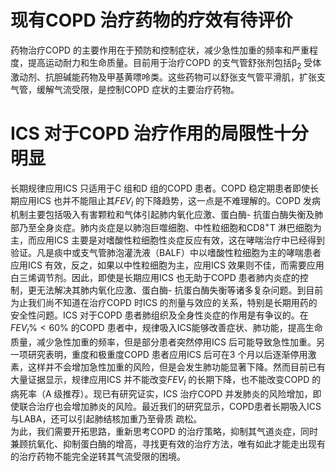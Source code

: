 # 现有COPD 治疗药物的疗效有待评价  
药物治疗COPD 的主要作用在于预防和控制症状，减少急性加重的频率和严重程度，提高运动耐力和生命质量。目前用于治疗COPD 的支气管舒张剂包括$\upbeta_{2}$ 受体激动剂、抗胆碱能药物及甲基黄嘌呤类。这些药物可以舒张支气管平滑肌，扩张支气管，缓解气流受限，是控制COPD 症状的主要治疗药物。  
#  ICS 对于COPD 治疗作用的局限性十分明显  
长期规律应用ICS 只适用于C 组和D 组的COPD 患者。COPD 稳定期患者即使长期应用ICS 也并不能阻止其$F E V_{l}$ 的下降趋势，这一点是不难理解的。COPD 发病机制主要包括吸入有害颗粒和气体引起肺内氧化应激、蛋白酶- 抗蛋白酶失衡及肺部乃至全身炎症。肺内炎症是以肺泡巨噬细胞、中性粒细胞和$\mathrm{CD8^{+}T}$ 淋巴细胞为主，而应用ICS 主要是对嗜酸性粒细胞性炎症反应有效，这在哮喘治疗中已经得到验证。凡是痰中或支气管肺泡灌洗液（BALF）中以嗜酸性粒细胞为主的哮喘患者应用ICS 有效，反之，如果以中性粒细胞为主，应用ICS 效果则不佳，而需要应用白三烯调节剂。因此，即使是长期应用ICS 也无助于COPD 患者肺内炎症的控制，更无法解决其肺内氧化应激、蛋白酶- 抗蛋白酶失衡等诸多复杂问题。到目前为止我们尚不知道在治疗COPD 时ICS 的剂量与效应的关系，特别是长期用药的安全性问题。ICS 对于COPD 患者肺组织及全身性炎症的作用是有争议的。在$F E V_{l}\%<60\%$ 的COPD 患者中，规律吸入ICS能够改善症状、肺功能，提高生命质量，减少急性加重的频率，但是部分患者突然停用ICS 后可能导致急性加重。另一项研究表明，重度和极重度COPD 患者应用ICS 后可在3 个月以后逐渐停用激素，这样并不会增加急性加重的风险，但是会发生肺功能显著下降。然而目前已有大量证据显示，规律应用ICS 并不能改变$F E V_{I}$ 的长期下降，也不能改变COPD 的病死率（A 级推荐）。现已有研究证实，ICS 治疗COPD 并发肺炎的风险增加，即使联合治疗也会增加肺炎的风险。最近我们的研究显示，COPD患者长期吸入ICS 与LABA，还可以引起肺结核加重乃至骨质 疏松。  
为此，我们需要开拓思路，重新思考COPD 的治疗策略，抑制其气道炎症，同时兼顾抗氧化、抑制蛋白酶的增高，寻找更有效的治疗方法，唯有如此才能走出现有的治疗药物不能完全逆转其气流受限的困境。  
